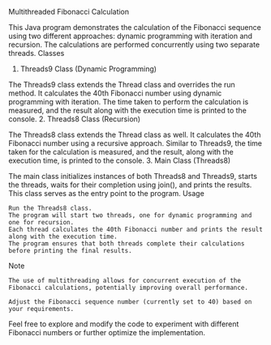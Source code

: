 Multithreaded Fibonacci Calculation

This Java program demonstrates the calculation of the Fibonacci sequence using two different approaches: dynamic programming with iteration and recursion. The calculations are performed concurrently using two separate threads.
Classes
1. Threads9 Class (Dynamic Programming)

The Threads9 class extends the Thread class and overrides the run method. It calculates the 40th Fibonacci number using dynamic programming with iteration. The time taken to perform the calculation is measured, and the result along with the execution time is printed to the console.
2. Threads8 Class (Recursion)

The Threads8 class extends the Thread class as well. It calculates the 40th Fibonacci number using a recursive approach. Similar to Threads9, the time taken for the calculation is measured, and the result, along with the execution time, is printed to the console.
3. Main Class (Threads8)

The main class initializes instances of both Threads8 and Threads9, starts the threads, waits for their completion using join(), and prints the results. This class serves as the entry point to the program.
Usage

    Run the Threads8 class.
    The program will start two threads, one for dynamic programming and one for recursion.
    Each thread calculates the 40th Fibonacci number and prints the result along with the execution time.
    The program ensures that both threads complete their calculations before printing the final results.

Note

    The use of multithreading allows for concurrent execution of the Fibonacci calculations, potentially improving overall performance.

    Adjust the Fibonacci sequence number (currently set to 40) based on your requirements.

Feel free to explore and modify the code to experiment with different Fibonacci numbers or further optimize the implementation.
